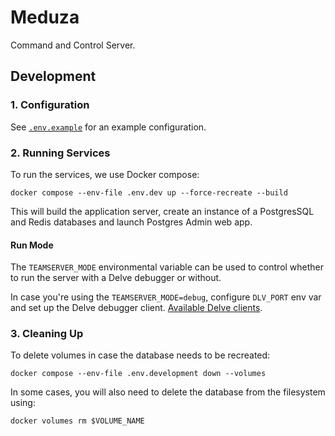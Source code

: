 # Meduza

Command and Control Server.

## Development

### 1. Configuration

See [`.env.example`](.env.example) for an example configuration.

### 2. Running Services

To run the services, we use Docker compose:

```shell
docker compose --env-file .env.dev up --force-recreate --build
```

This will build the application server, create an instance of a PostgresSQL and Redis databases and launch Postgres Admin web app.

#### Run Mode

The `TEAMSERVER_MODE` environmental variable can be used to control whether to run the server with a Delve debugger or without.

In case you're using the `TEAMSERVER_MODE=debug`, configure `DLV_PORT` env var and set up the Delve debugger client.
[Available Delve clients](https://github.com/go-delve/delve/blob/master/Documentation/EditorIntegration.md).

### 3. Cleaning Up
To delete volumes in case the database needs to be recreated:

```shell
docker compose --env-file .env.development down --volumes
```

In some cases, you will also need to delete the database from the filesystem using:

```shell
docker volumes rm $VOLUME_NAME
```


